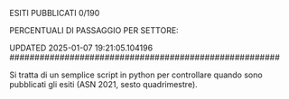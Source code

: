 ESITI PUBBLICATI 0/190 

PERCENTUALI DI PASSAGGIO PER SETTORE:

UPDATED 2025-01-07 19:21:05.104196
###################################################### 

Si tratta di un semplice script in python per controllare quando sono pubblicati gli esiti (ASN 2021, sesto quadrimestre).

